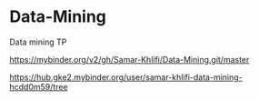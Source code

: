 # Data-Mining
Data mining TP


https://mybinder.org/v2/gh/Samar-Khlifi/Data-Mining.git/master

https://hub.gke2.mybinder.org/user/samar-khlifi-data-mining-hcdd0m59/tree

